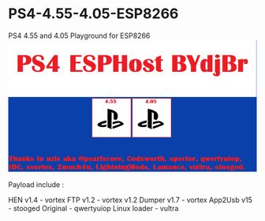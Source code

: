 # PS4-4.55-4.05-ESP8266
PS4 4.55 and 4.05 Playground for ESP8266
![capture1](https://raw.githubusercontent.com/BYdjBr/PS4-4.55-4.05-ESP8266/master/ESPHostMenu.png)

Payload include :

HEN v1.4 - vortex 
FTP v1.2 - vortex v1.2
Dumper v1.7 - vortex 
App2Usb v15 - stooged
Original - qwertyuiop
Linux loader - vultra
